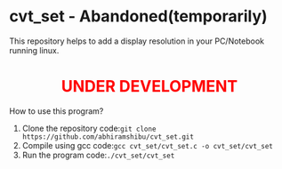 # cvt_set - Abandoned(temporarily)
This repository helps to add a display resolution in your PC/Notebook running linux.
<center><font color="red"><h1>UNDER DEVELOPMENT</h1></font></center>
How to use this program?
<ol>
<li>Clone the repository code:<code>git clone https://github.com/abhiramshibu/cvt_set.git</code></li>
<li>Compile using gcc code:<code>gcc cvt_set/cvt_set.c -o cvt_set/cvt_set</code></li>
<li>Run the program code:<code>./cvt_set/cvt_set</code></li>
</ol>
